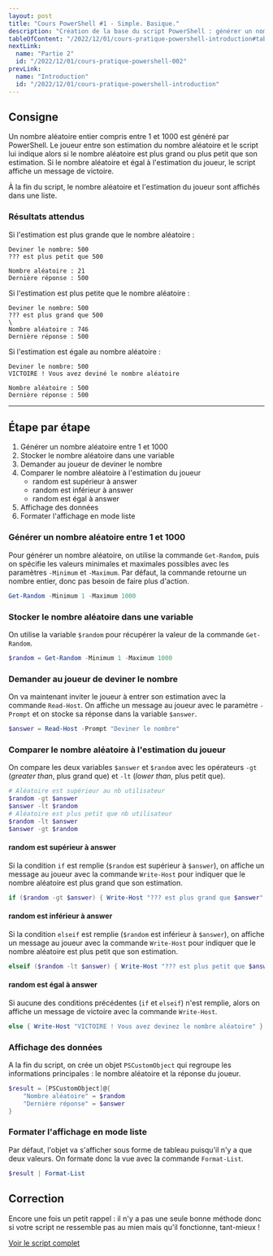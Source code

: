 ```yaml
---
layout: post
title: "Cours PowerShell #1 - Simple. Basique."
description: "Création de la base du script PowerShell : générer un nombre aléatoire et le comparer avec l'estimation du joueur"
tableOfContent: "/2022/12/01/cours-pratique-powershell-introduction#table-des-matières"
nextLink:
  name: "Partie 2"
  id: "/2022/12/01/cours-pratique-powershell-002"
prevLink:
  name: "Introduction"
  id: "/2022/12/01/cours-pratique-powershell-introduction"
---
```


## Consigne

Un nombre aléatoire entier compris entre 1 et 1000 est généré par PowerShell. Le joueur entre son estimation du nombre aléatoire et le script lui indique alors si le nombre aléatoire est plus grand ou plus petit que son estimation. Si le nombre aléatoire et égal à l'estimation du joueur, le script affiche un message de victoire.

À la fin du script, le nombre aléatoire et l'estimation du joueur sont affichés dans une liste.

### Résultats attendus

Si l'estimation est plus grande que le nombre aléatoire :

```plaintext
Deviner le nombre: 500
??? est plus petit que 500

Nombre aléatoire : 21
Dernière réponse : 500
```

Si l'estimation est plus petite que le nombre aléatoire :

```plaintext
Deviner le nombre: 500
??? est plus grand que 500
\
Nombre aléatoire : 746
Dernière réponse : 500
```

Si l'estimation est égale au nombre aléatoire :

```plaintext
Deviner le nombre: 500
VICTOIRE ! Vous avez deviné le nombre aléatoire

Nombre aléatoire : 500
Dernière réponse : 500
```

---

## Étape par étape

1. Générer un nombre aléatoire entre 1 et 1000
2. Stocker le nombre aléatoire dans une variable
3. Demander au joueur de deviner le nombre
4. Comparer le nombre aléatoire à l'estimation du joueur
   - random est supérieur à answer
   - random est inférieur à answer
   - random est égal à answer
5. Affichage des données
6. Formater l'affichage en mode liste

### Générer un nombre aléatoire entre 1 et 1000

Pour générer un nombre aléatoire, on utilise la commande `Get-Random`, puis on spécifie les valeurs minimales et maximales possibles avec les paramètres `-Minimum` et `-Maximum`. Par défaut, la commande retourne un nombre entier, donc pas besoin de faire plus d'action.

```powershell
Get-Random -Minimum 1 -Maximum 1000
```

### Stocker le nombre aléatoire dans une variable

On utilise la variable `$random` pour récupérer la valeur de la commande `Get-Random`.

```powershell
$random = Get-Random -Minimum 1 -Maximum 1000
```

### Demander au joueur de deviner le nombre

On va maintenant inviter le joueur à entrer son estimation avec la commande `Read-Host`. On affiche un message au joueur avec le paramètre `-Prompt` et on stocke sa réponse dans la variable `$answer`. 

```powershell
$answer = Read-Host -Prompt "Deviner le nombre"
```

### Comparer le nombre aléatoire à l'estimation du joueur

On compare les deux variables `$answer` et `$random` avec les opérateurs `-gt` (*greater than*, plus grand que) et `-lt` (*lower than*, plus petit que).

```powershell
# Aléatoire est supérieur au nb utilisateur
$random -gt $answer
$answer -lt $random
# Aléatoire est plus petit que nb utilisateur
$random -lt $answer
$answer -gt $random
```

#### random est supérieur à answer

Si la condition `if` est remplie (`$random` est supérieur à `$answer`), on affiche un message au joueur avec la commande `Write-Host` pour indiquer que le nombre aléatoire est plus grand que son estimation.

```powershell
if ($random -gt $answer) { Write-Host "??? est plus grand que $answer" }
```

#### random est inférieur à answer

Si la condition `elseif` est remplie (`$random` est inférieur à `$answer`), on affiche un message au joueur avec la commande `Write-Host` pour indiquer que le nombre aléatoire est plus petit que son estimation.

```powershell
elseif ($random -lt $answer) { Write-Host "??? est plus petit que $answer" }
```

#### random est égal à answer

Si aucune des conditions précédentes (`if` et `elseif`) n'est remplie, alors on affiche un message de victoire avec la commande `Write-Host`.

```powershell
else { Write-Host "VICTOIRE ! Vous avez devinez le nombre aléatoire" }
```

### Affichage des données

A la fin du script, on crée un objet `PSCustomObject` qui regroupe les informations principales : le nombre aléatoire et la réponse du joueur.

```powershell
$result = [PSCustomObject]@{
    "Nombre aléatoire" = $random
    "Dernière réponse" = $answer
}
```

### Formater l'affichage en mode liste

Par défaut, l'objet va s'afficher sous forme de tableau puisqu'il n'y a que deux valeurs. On formate donc la vue avec la commande `Format-List`.

```powershell
$result | Format-List
```

## Correction

Encore une fois un petit rappel : il n'y a pas une seule bonne méthode donc si votre script ne ressemble pas au mien mais qu'il fonctionne, tant-mieux !

<a class="solution" href="https://github.com/leobouard/leobouard.github.io/blob/main/assets/scripts/cours-pratique-powershell-001.ps1" target="_blank">Voir le script complet</a>
